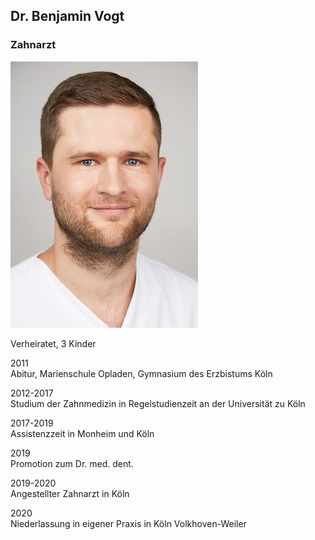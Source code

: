 ## Dr. Benjamin Vogt
### Zahnarzt

![Dr Benjamin Vogt](images/ueber-uns/dr-vogt.jpg)  

Verheiratet, 3 Kinder

2011  
Abitur, Marienschule Opladen, Gymnasium des Erzbistums Köln

2012-2017  
Studium der Zahnmedizin in Regelstudienzeit an der Universität zu Köln

2017-2019  
Assistenzzeit in Monheim und Köln

2019  
Promotion zum Dr. med. dent. 

2019-2020  
Angestellter Zahnarzt in Köln

2020  
Niederlassung in eigener Praxis in Köln Volkhoven-Weiler
